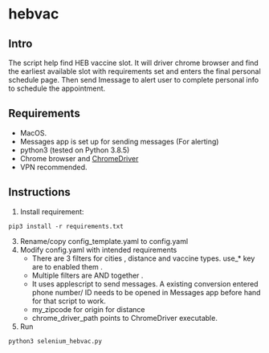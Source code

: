# hebvac

## Intro
The script help find HEB vaccine slot. It will driver chrome browser and find the earliest available slot with requirements set and enters the final personal schedule page. Then send Imessage to alert user to complete personal info to schedule the appointment.


## Requirements 
- MacOS.
- Messages app is set up for sending messages (For alerting)
- python3 (tested on Python 3.8.5)
- Chrome browser and [ChromeDriver](https://chromedriver.chromium.org/downloads)
- VPN recommended. 

## Instructions 
1. Install requirement:
```
pip3 install -r requirements.txt
```

3. Rename/copy config_template.yaml  to config.yaml
4. Modify config.yaml with intended requirements 
    - There are 3 filters for cities , distance and vaccine types. use_* key are to enabled them . 
    - Multiple filters are AND together . 
    - It uses applescript to send messages. A existing conversion entered phone number/ ID needs to be opened in Messages app before hand for that script to work. 
    - my_zipcode for origin for distance 
    - chrome_driver_path points to ChromeDriver executable.
5. Run
```
python3 selenium_hebvac.py
```